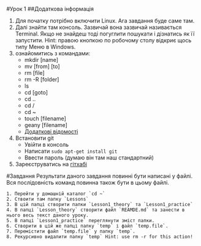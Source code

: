 #Урок 1
##Додаткова інформація
1. Для початку потрібно включити Linux. Ага завдання буде саме там.
2. Далі знайти там консоль. Зазвичай вона зазвичай називається Terminal. Якщо не знайдеш тоді погуглити пошукати і дізнатись як її запустити. Hint: правою кнопкою по робочому столу відкриє щось типу Меню в Windows.
3. ознайомитись з командами:
    - mkdir [name]
    - mv [from] [to]
    - rm [file]
    - rm -R [folder]
    - ls 
    - cd [goto]
    - cd ..
    - cd /
    - cd ~
    - touch [filename]
    - geany [filename]
    - [Додаткові відомості](http://wwwinfo.jinr.ru/unixinfo/pc/lin_os.html)
4. Встановити git
    - Увійти в консоль
    - Написати `sudo apt-get install git`
    - Ввести пароль (думаю він там наш стандартний)
5. Зареєструватись на [гітхабі](https://github.com)

#Завдання
Результати даного завдання повинні бути написані у файлі. Вся послідовність команд повинна також бути в цьому файлі.

    1. Перейти у домашній каталог `cd ~`
    2. Ствоити там папку `Lessons`
    3. В цій папці створити папки `Lesson1_theory` та `Lesson1_practice`
    4. В папці `Lesson_theory` створити файл `REAMDE.md` та занести в нього весь текст даного уроку.
    5. В папці `Lesson1_practice` переглянути зміст папки.
    6. Створити в цій же папці папку `temp` і файл `temp.file`.
    7. Перемістити файл `temp.file` у папку `temp`.
    8. Рекурсивно видалити папку `temp` Hint: use rm -r for this action!
